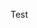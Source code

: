 Test

<!---
kenny-shobowale/kenny-shobowale is a ✨ special ✨ repository because its `README.md` (this file) appears on your GitHub profile.
You can click the Preview link to take a look at your changes.
--->
